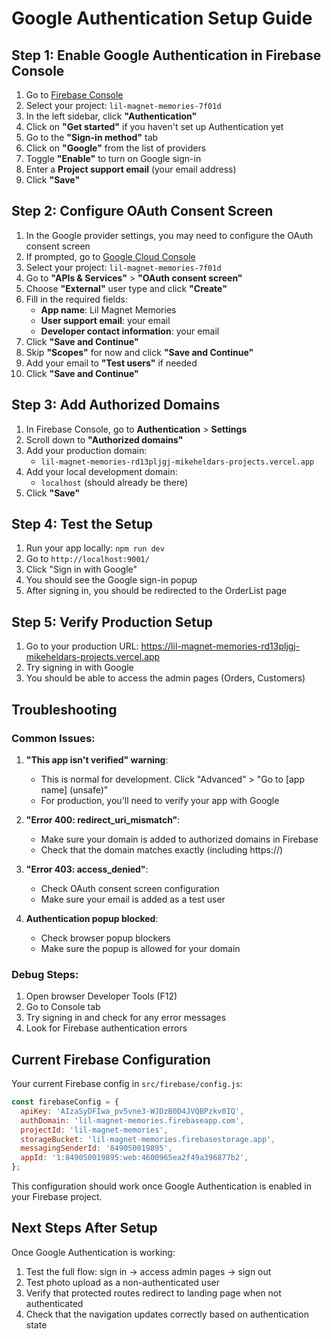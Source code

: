# Google Authentication Setup Guide

## Step 1: Enable Google Authentication in Firebase Console

1. Go to [Firebase Console](https://console.firebase.google.com/)
2. Select your project: `lil-magnet-memories-7f01d`
3. In the left sidebar, click **"Authentication"**
4. Click on **"Get started"** if you haven't set up Authentication yet
5. Go to the **"Sign-in method"** tab
6. Click on **"Google"** from the list of providers
7. Toggle **"Enable"** to turn on Google sign-in
8. Enter a **Project support email** (your email address)
9. Click **"Save"**

## Step 2: Configure OAuth Consent Screen

1. In the Google provider settings, you may need to configure the OAuth consent screen
2. If prompted, go to [Google Cloud Console](https://console.cloud.google.com/)
3. Select your project: `lil-magnet-memories-7f01d`
4. Go to **"APIs & Services"** > **"OAuth consent screen"**
5. Choose **"External"** user type and click **"Create"**
6. Fill in the required fields:
   - **App name**: Lil Magnet Memories
   - **User support email**: your email
   - **Developer contact information**: your email
7. Click **"Save and Continue"**
8. Skip **"Scopes"** for now and click **"Save and Continue"**
9. Add your email to **"Test users"** if needed
10. Click **"Save and Continue"**

## Step 3: Add Authorized Domains

1. In Firebase Console, go to **Authentication** > **Settings**
2. Scroll down to **"Authorized domains"**
3. Add your production domain:
   - `lil-magnet-memories-rd13pljgj-mikeheldars-projects.vercel.app`
4. Add your local development domain:
   - `localhost` (should already be there)
5. Click **"Save"**

## Step 4: Test the Setup

1. Run your app locally: `npm run dev`
2. Go to `http://localhost:9001/`
3. Click "Sign in with Google"
4. You should see the Google sign-in popup
5. After signing in, you should be redirected to the OrderList page

## Step 5: Verify Production Setup

1. Go to your production URL: https://lil-magnet-memories-rd13pljgj-mikeheldars-projects.vercel.app
2. Try signing in with Google
3. You should be able to access the admin pages (Orders, Customers)

## Troubleshooting

### Common Issues:

1. **"This app isn't verified" warning**:

   - This is normal for development. Click "Advanced" > "Go to [app name] (unsafe)"
   - For production, you'll need to verify your app with Google

2. **"Error 400: redirect_uri_mismatch"**:

   - Make sure your domain is added to authorized domains in Firebase
   - Check that the domain matches exactly (including https://)

3. **"Error 403: access_denied"**:

   - Check OAuth consent screen configuration
   - Make sure your email is added as a test user

4. **Authentication popup blocked**:
   - Check browser popup blockers
   - Make sure the popup is allowed for your domain

### Debug Steps:

1. Open browser Developer Tools (F12)
2. Go to Console tab
3. Try signing in and check for any error messages
4. Look for Firebase authentication errors

## Current Firebase Configuration

Your current Firebase config in `src/firebase/config.js`:

```javascript
const firebaseConfig = {
  apiKey: 'AIzaSyDFIwa_pv5vne3-WJDzB0D4JVQBPzkv0IQ',
  authDomain: 'lil-magnet-memories.firebaseapp.com',
  projectId: 'lil-magnet-memories',
  storageBucket: 'lil-magnet-memories.firebasestorage.app',
  messagingSenderId: '849050019895',
  appId: '1:849050019895:web:4600965ea2f49a396877b2',
};
```

This configuration should work once Google Authentication is enabled in your Firebase project.

## Next Steps After Setup

Once Google Authentication is working:

1. Test the full flow: sign in → access admin pages → sign out
2. Test photo upload as a non-authenticated user
3. Verify that protected routes redirect to landing page when not authenticated
4. Check that the navigation updates correctly based on authentication state
